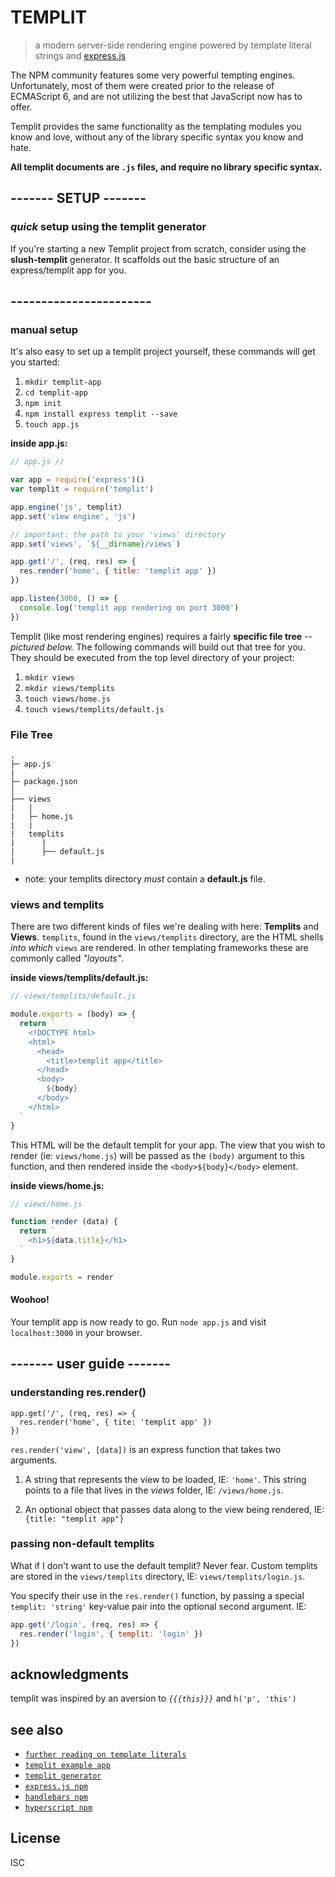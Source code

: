 # TEMPLIT

> a modern server-side rendering engine powered by template literal strings and [express.js](https://www.npmjs.com/package/express)

The NPM community features some very powerful tempting engines. Unfortunately, most of them were created prior to the release of ECMAScript 6, and are not utilizing the best that JavaScript now has to offer.

Templit provides the same functionality as the templating modules you know and love, without any of the library specific syntax you know and hate.

**All templit documents are `.js` files, and require no library specific syntax.**

## ------- SETUP -------
### *quick* setup using the templit generator
If you're starting a new Templit project from scratch, consider using the **slush-templit** generator. It scaffolds out the basic structure of an express/templit app for you.

## -----------------------

### manual setup
It's also easy to set up a templit project yourself, these commands will get you started:

1. `mkdir templit-app`
1. `cd templit-app`
1. `npm init`
1. `npm install express templit --save`
1. `touch app.js`


**inside app.js:**

```js
// app.js //

var app = require('express')()
var templit = require('templit')

app.engine('js', templit)
app.set('view engine', 'js')

// important: the path to your 'views' directory
app.set('views', `${__dirname}/views`)

app.get('/', (req, res) => {
  res.render('home', { title: 'templit app' })
})

app.listen(3000, () => {
  console.log('templit app rendering on port 3000')
})
```

Templit (like most rendering engines) requires a fairly **specific file tree** -- *pictured below.* The following commands will build out that tree for you. They should be executed from the top level directory of your project:

1. `mkdir views`
1. `mkdir views/templits`
1. `touch views/home.js`
1. `touch views/templits/default.js`


### File Tree
```
.
├─ app.js
|
├─ package.json
|
├── views
|   |
|   ├─ home.js
|   |
|   templits
|      |
|      ├── default.js
|
```
* note: your templits directory *must* contain a **default.js** file.

### views and templits
There are two different kinds of files we're dealing with here: **Templits** and **Views**. `templits`, found in the `views/templits` directory, are the HTML shells _into which_ `views` are rendered. In other templating frameworks these are commonly called _"layouts"_.

**inside views/templits/default.js:**
```js
// views/templits/default.js

module.exports = (body) => {
  return `
    <!DOCTYPE html>
    <html>
      <head>
        <title>templit app</title>
      </head>
      <body>
        ${body}
      </body>
    </html>
  `
}
```
This HTML will be the default templit for your app. The view that you wish to render (ie: `views/home.js`) will be passed as the `(body)` argument to this function, and then rendered inside the `<body>${body}</body>` element.

**inside views/home.js:**
```js
// views/home.js

function render (data) {
  return `
    <h1>${data.title}</h1>
  `
}

module.exports = render
```

#### Woohoo!
 Your templit app is now ready to go. Run `node app.js` and visit `localhost:3000` in your browser.

## ------- user guide -------
### understanding res.render()
```JS
app.get('/', (req, res) => {
  res.render('home', { tite: 'templit app' })
})
```
`res.render('view', [data])` is an express function that takes two arguments.

1. A string that represents the view to be loaded, IE: `'home'`. This string points to a file that lives in the *views* folder, IE: `/views/home.js`.

1. An optional object that passes data along to the view being rendered, IE: `{title: "templit app"}`

### passing non-default templits
What if I don't want to use the default templit? Never fear. Custom templits are stored in the `views/templits` directory, IE: `views/templits/login.js`.

You specify their use in the `res.render()` function, by passing a special `templit: 'string'` key-value pair into the optional second argument. IE:
```js
app.get('/login', (req, res) => {
  res.render('login', { templit: 'login' })
})
```



## acknowledgments

templit was inspired by an aversion to *`{{{this}}}`* and `h('p', 'this')`

## see also

- [`further reading on template literals`](https://developer.mozilla.org/en/docs/Web/JavaScript/Reference/Template_literals)
- [`templit example app`](https://example.com)
- [`templit generator`](https://example.com)
- [`express.js npm`](https://www.npmjs.com/package/express)
- [`handlebars npm`](https://www.npmjs.com/package/handlebars)
- [`hyperscript npm`](https://www.npmjs.com/package/hyperscript)

## License

ISC
